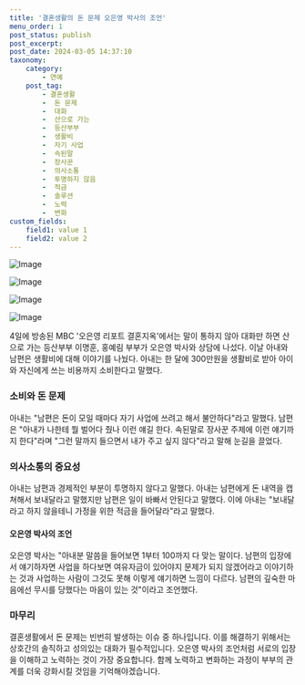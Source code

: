 ```yaml
---
title: '결혼생활의 돈 문제 오은영 박사의 조언'
menu_order: 1
post_status: publish
post_excerpt: 
post_date: 2024-03-05 14:37:10
taxonomy:
    category:
        - 연예
    post_tag:
        - 결혼생활
        -  돈 문제
        -  대화
        -  산으로 가는
        -  등산부부
        -  생활비
        -  자기 사업
        -  속된말
        -  장사꾼
        -  의사소통
        -  투명하지 않음
        -  적금
        -  솔루션
        -  노력
        -  변화
custom_fields:
    field1: value 1
    field2: value 2
---
```


![Image](https://ssl.pstatic.net/mimgnews/image/109/2024/03/04/0005029731_001_20240304235705855.jpg?type=w540)

![Image](https://mimgnews.pstatic.net/image/109/2024/03/04/0005029731_002_20240304235705877.jpg?type=w540)

![Image](https://ssl.pstatic.net/mimgnews/image/109/2024/03/04/0005029731_003_20240304235705892.jpg?type=w540)

![Image](https://mimgnews.pstatic.net/image/109/2024/03/04/0005029731_004_20240304235705906.jpg?type=w540)

4일에 방송된 MBC '오은영 리포트 결혼지옥'에서는 말이 통하지 않아 대화만 하면 산으로 가는 등산부부 이명훈, 홍예림 부부가 오은영 박사와 상담에 나섰다. 이날 아내와 남편은 생활비에 대해 이야기를 나눴다. 아내는 한 달에 300만원을 생활비로 받아 아이와 자신에게 쓰는 비용까지 소비한다고 말했다. 
### 소비와 돈 문제
아내는 "남편은 돈이 모일 때마다 자기 사업에 쓰려고 해서 불안하다"라고 말했다. 남편은 "아내가 나한테 뭘 벌어다 줬나 이런 얘길 한다. 속된말로 장사꾼 주제에 이런 얘기까지 한다"라며 "그런 말까지 들으면서 내가 주고 싶지 않다"라고 말해 눈길을 끌었다. 
### 의사소통의 중요성
아내는 남편과 경제적인 부분이 투명하지 않다고 말했다. 아내는 남편에게 돈 내역을 캡쳐해서 보내달라고 말했지만 남편은 일이 바빠서 안된다고 말했다. 이에 아내는 "보내달라고 하지 않을테니 가정을 위한 적금을 들어달라"라고 말했다. 
#### 오은영 박사의 조언
오은영 박사는 "아내분 말씀을 들어보면 1부터 100까지 다 맞는 말이다. 남편의 입장에서 얘기하자면 사업을 하다보면 여유자금이 있어야지 문제가 되지 않겠어라고 이야기하는 것과 사업하는 사람이 그것도 못해 이렇게 얘기하면 느낌이 다르다. 남편의 깊숙한 마음에선 무시를 당했다는 마음이 있는 것"이라고 조언했다. 
### 마무리
결혼생활에서 돈 문제는 빈번히 발생하는 이슈 중 하나입니다. 이를 해결하기 위해서는 상호간의 솔직하고 성의있는 대화가 필수적입니다. 오은영 박사의 조언처럼 서로의 입장을 이해하고 노력하는 것이 가장 중요합니다. 함께 노력하고 변화하는 과정이 부부의 관계를 더욱 강화시킬 것임을 기억해야겠습니다.
